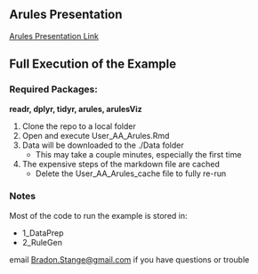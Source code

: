 ## Arules Presentation

[Arules Presentation Link](https://cdn.rawgit.com/AnnArborRUserGroup/Presentations/master/2015-07/arules/User_AA_Arules.html)

## Full Execution of the Example

### Required Packages:
**readr, dplyr, tidyr, arules, arulesViz**

1. Clone the repo to a local folder
2. Open and execute User_AA_Arules.Rmd
3. Data will be downloaded to the ./Data folder
    - This may take a couple minutes, especially the first time
4. The expensive steps of the markdown file are cached
    - Delete the User_AA_Arules_cache file to fully re-run

### Notes

Most of the code to run the example is stored in:

- 1_DataPrep
- 2_RuleGen

email Bradon.Stange@gmail.com if you have questions or trouble